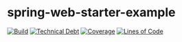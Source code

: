 # spring-web-starter-example
[![Build](https://github.com/sumitsutar/spring-web-starter-example/actions/workflows/pipeline.yml/badge.svg)](https://github.com/sumitsutar/spring-web-starter-example/actions)
[![Technical Debt](https://sonarcloud.io/api/project_badges/measure?project=sumitsutar_spring-web-starter-example&metric=sqale_index)](https://sonarcloud.io/dashboard?id=sumitsutar_spring-web-starter-example)
[![Coverage](https://sonarcloud.io/api/project_badges/measure?project=sumitsutar_spring-web-starter-example&metric=coverage)](https://sonarcloud.io/dashboard?id=sumitsutar_spring-web-starter-example)
[![Lines of Code](https://sonarcloud.io/api/project_badges/measure?project=sumitsutar_spring-web-starter-example&metric=ncloc)](https://sonarcloud.io/dashboard?id=sumitsutar_spring-web-starter-example)
